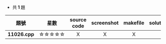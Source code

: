 - 共<b> 1 </b>題

| 題號 | 星數 | source code | screenshot | makefile | solution.txt |
| :--------: | :--------: | :--------: | :--------: | :--------: | :--------: |
| <b>11026.cpp</b> | ☆☆☆☆☆ | X | X | X | X |

